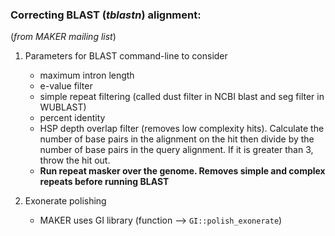 
### Correcting BLAST (*tblastn*) alignment:

(*from MAKER mailing list*)

1. Parameters for BLAST command-line to consider
	* maximum intron length
	* e-value filter
	* simple repeat filtering (called dust filter in NCBI blast and seg filter in WUBLAST)
	* percent identity
	* HSP depth overlap filter (removes low complexity hits). Calculate the number of base pairs in the alignment on the hit then divide by the number of base pairs in the query alignment. If it is greater than 3, throw the hit out.
	* __Run repeat masker over the genome. Removes simple and complex repeats before running BLAST__

2. Exonerate polishing
	* MAKER uses GI library (function --> `GI::polish_exonerate`)

